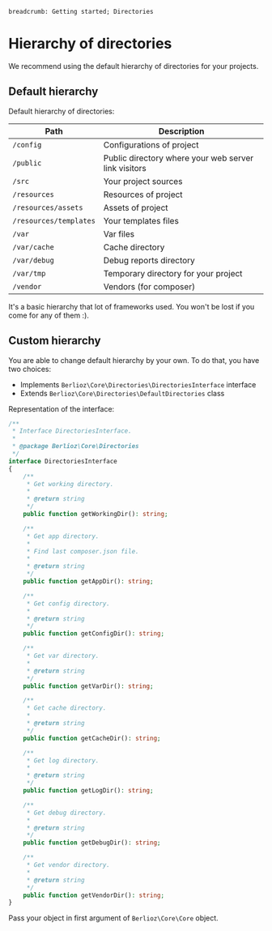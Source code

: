 ```index
breadcrumb: Getting started; Directories
```

# Hierarchy of directories

We recommend using the default hierarchy of directories for your projects.

## Default hierarchy

Default hierarchy of directories:

Path | Description
-----|------------
`/config` | Configurations of project
`/public` | Public directory where your web server link visitors
`/src` | Your project sources
`/resources` | Resources of project
`/resources/assets` | Assets of project
`/resources/templates` | Your templates files
`/var` | Var files
`/var/cache` | Cache directory
`/var/debug` | Debug reports directory
`/var/tmp` | Temporary directory for your project
`/vendor` | Vendors (for composer)

It's a basic hierarchy that lot of frameworks used. You won't be lost if you come for any of them :).

## Custom hierarchy

You are able to change default hierarchy by your own.
To do that, you have two choices:

- Implements `Berlioz\Core\Directories\DirectoriesInterface` interface
- Extends `Berlioz\Core\Directories\DefaultDirectories` class

Representation of the interface:

```php
/**
 * Interface DirectoriesInterface.
 *
 * @package Berlioz\Core\Directories
 */
interface DirectoriesInterface
{
    /**
     * Get working directory.
     *
     * @return string
     */
    public function getWorkingDir(): string;

    /**
     * Get app directory.
     *
     * Find last composer.json file.
     *
     * @return string
     */
    public function getAppDir(): string;

    /**
     * Get config directory.
     *
     * @return string
     */
    public function getConfigDir(): string;

    /**
     * Get var directory.
     *
     * @return string
     */
    public function getVarDir(): string;

    /**
     * Get cache directory.
     *
     * @return string
     */
    public function getCacheDir(): string;

    /**
     * Get log directory.
     *
     * @return string
     */
    public function getLogDir(): string;

    /**
     * Get debug directory.
     *
     * @return string
     */
    public function getDebugDir(): string;

    /**
     * Get vendor directory.
     *
     * @return string
     */
    public function getVendorDir(): string;
}
```

Pass your object in first argument of `Berlioz\Core\Core` object.